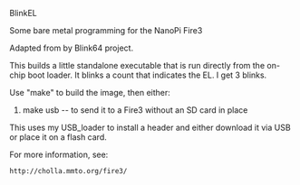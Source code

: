 BlinkEL

Some bare metal programming for the NanoPi Fire3

Adapted from by Blink64 project.

This builds a little standalone executable that is run directly
from the on-chip boot loader.
It blinks a count that indicates the EL.
I get 3 blinks.

Use "make" to build the image, then either:

1. make usb -- to send it to a Fire3 without an SD card in place

This uses my USB_loader to install a header and either download
it via USB or place it on a flash card.

For more information, see:

    http://cholla.mmto.org/fire3/

